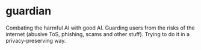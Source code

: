 # guardian
Combating the harmful AI with good AI. Guarding users from the risks of the internet (abusive ToS, phishing, scams and other stuff). Trying to do it in a privacy-preserving way. 

